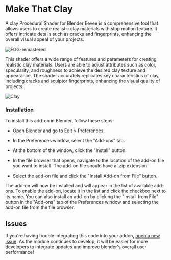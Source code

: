 # Make That Clay

A clay Procedural Shader for Blender Eevee is a comprehensive tool that allows users to create realistic clay materials with stop motion feature. It offers intricate details such as cracks and fingerprints, enhancing the overall visual appeal of your projects.

![EGG-remastered](https://github.com/kents00/MakethatClay/assets/69900896/5f4760b9-8c3d-4c84-a5d8-c575e3b74733)


This shader offers a wide range of features and parameters for creating realistic clay materials. Users are able to adjust attributes such as color, specularity, and roughness to achieve the desired clay texture and appearance. The shader accurately replicates key characteristics of clay, including cracks and sculptor fingerprints, enhancing the visual quality of projects.

![Clay](https://github.com/kents00/MakethatClay/assets/69900896/1d46f5be-2207-4033-bbb5-c41b0900d2a2)


### Installation

To install this add-on in Blender, follow these steps:

- Open Blender and go to Edit > Preferences.

- In the Preferences window, select the "Add-ons" tab.

- At the bottom of the window, click the "Install" button.

- In the file browser that opens, navigate to the location of the add-on file you want to install. The add-on file should have a .zip extension.

- Select the add-on file and click the "Install Add-on from File" button.

The add-on will now be installed and will appear in the list of available add-ons. To enable the add-on, locate it in the list and click the checkbox next to its name.
You can also install an add-on by clicking the "Install from File" button in the "Add-ons" tab of the Preferences window and selecting the add-on file from the file browser.

## Issues

If you're having trouble integrating this code into your addon, [open a new issue](https://github.com/kents00/MakethatClay/issues). As the module continues to develop, it will be easier for more developers to integrate updates and improve blender's overall user performance!
